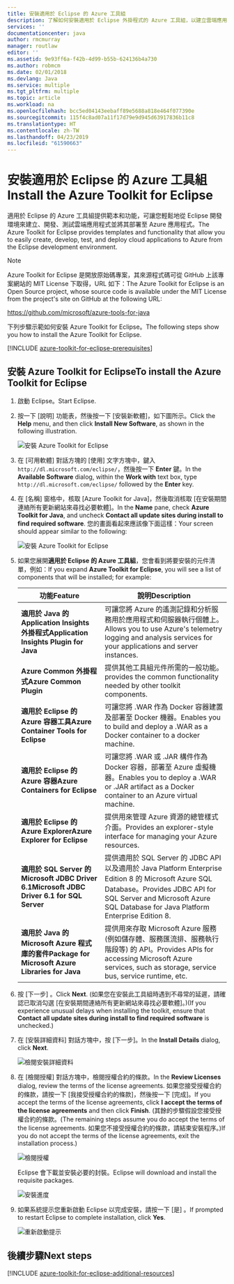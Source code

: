 ```yaml
---
title: 安裝適用於 Eclipse 的 Azure 工具組
description: 了解如何安裝適用於 Eclipse 外掛程式的 Azure 工具組，以建立雲端應用程式並將其部署至 Azure。
services: ''
documentationcenter: java
author: rmcmurray
manager: routlaw
editor: ''
ms.assetid: 9e93ff6a-f42b-4d99-b55b-624136b4a730
ms.author: robmcm
ms.date: 02/01/2018
ms.devlang: Java
ms.service: multiple
ms.tgt_pltfrm: multiple
ms.topic: article
ms.workload: na
ms.openlocfilehash: bcc5ed04143eebaff89e5688a818e464f077390e
ms.sourcegitcommit: 115f4c8ad07a11f17d79e9d945d63917836b11c8
ms.translationtype: HT
ms.contentlocale: zh-TW
ms.lasthandoff: 04/23/2019
ms.locfileid: "61590663"
---
```

# <a name="install-the-azure-toolkit-for-eclipse"></a><span data-ttu-id="6affe-103">安裝適用於 Eclipse 的 Azure 工具組</span><span class="sxs-lookup"><span data-stu-id="6affe-103">Install the Azure Toolkit for Eclipse</span></span>

<span data-ttu-id="6affe-104">適用於 Eclipse 的 Azure 工具組提供範本和功能，可讓您輕鬆地從 Eclipse 開發環境來建立、開發、測試雲端應用程式並將其部署至 Azure 應用程式。</span><span class="sxs-lookup"><span data-stu-id="6affe-104">The Azure Toolkit for Eclipse provides templates and functionality that allow you to easily create, develop, test, and deploy cloud applications to Azure from the Eclipse development environment.</span></span>

> [!NOTE] 
> 
> <span data-ttu-id="6affe-105">Azure Toolkit for Eclipse 是開放原始碼專案，其來源程式碼可從 GitHub 上該專案網站的 MIT License 下取得，URL 如下：</span><span class="sxs-lookup"><span data-stu-id="6affe-105">The Azure Toolkit for Eclipse is an Open Source project, whose source code is available under the MIT License from the project's site on GitHub at the following URL:</span></span> 
> 
> <https://github.com/microsoft/azure-tools-for-java> 
> 

<span data-ttu-id="6affe-106">下列步驟示範如何安裝 Azure Toolkit for Eclipse。</span><span class="sxs-lookup"><span data-stu-id="6affe-106">The following steps show you how to install the Azure Toolkit for Eclipse.</span></span>

[!INCLUDE [azure-toolkit-for-eclipse-prerequisites](../includes/azure-toolkit-for-eclipse-prerequisites.md)]

## <a name="to-install-the-azure-toolkit-for-eclipse"></a><span data-ttu-id="6affe-107">安裝 Azure Toolkit for Eclipse</span><span class="sxs-lookup"><span data-stu-id="6affe-107">To install the Azure Toolkit for Eclipse</span></span>

1. <span data-ttu-id="6affe-108">啟動 Eclipse。</span><span class="sxs-lookup"><span data-stu-id="6affe-108">Start Eclipse.</span></span>

1. <span data-ttu-id="6affe-109">按一下 [說明] 功能表，然後按一下 [安裝新軟體]，如下圖所示。</span><span class="sxs-lookup"><span data-stu-id="6affe-109">Click the **Help** menu, and then click **Install New Software**, as shown in the following illustration.</span></span>
   
   ![安裝 Azure Toolkit for Eclipse][01]

1. <span data-ttu-id="6affe-111">在 [可用軟體] 對話方塊的 [使用] 文字方塊中，鍵入 `http://dl.microsoft.com/eclipse/`，然後按一下 **Enter** 鍵。</span><span class="sxs-lookup"><span data-stu-id="6affe-111">In the **Available Software** dialog, within the **Work with** text box, type `http://dl.microsoft.com/eclipse/` followed by the **Enter** key.</span></span>

1. <span data-ttu-id="6affe-112">在 [名稱] 窗格中，核取 [Azure Toolkit for Java]，然後取消核取 [在安裝期間連絡所有更新網站來尋找必要軟體]。</span><span class="sxs-lookup"><span data-stu-id="6affe-112">In the **Name** pane, check **Azure Toolkit for Java**, and uncheck **Contact all update sites during install to find required software**.</span></span> <span data-ttu-id="6affe-113">您的畫面看起來應該像下面這樣：</span><span class="sxs-lookup"><span data-stu-id="6affe-113">Your screen should appear similar to the following:</span></span>
   
   ![安裝 Azure Toolkit for Eclipse][02]

1. <span data-ttu-id="6affe-115">如果您展開**適用於 Eclipse 的 Azure 工具組**，您會看到將要安裝的元件清單，例如：</span><span class="sxs-lookup"><span data-stu-id="6affe-115">If you expand **Azure Toolkit for Eclipse**, you will see a list of components that will be installed; for example:</span></span>

   | <span data-ttu-id="6affe-116">功能</span><span class="sxs-lookup"><span data-stu-id="6affe-116">Feature</span></span> | <span data-ttu-id="6affe-117">說明</span><span class="sxs-lookup"><span data-stu-id="6affe-117">Description</span></span> | 
   |---|---| 
   | <span data-ttu-id="6affe-118">**適用於 Java 的 Application Insights 外掛程式**</span><span class="sxs-lookup"><span data-stu-id="6affe-118">**Application Insights Plugin for Java**</span></span> | <span data-ttu-id="6affe-119">可讓您將 Azure 的遙測記錄和分析服務用於應用程式和伺服器執行個體上。</span><span class="sxs-lookup"><span data-stu-id="6affe-119">Allows you to use Azure's telemetry logging and analysis services for your applications and server instances.</span></span> | 
   | <span data-ttu-id="6affe-120">**Azure Common 外掛程式**</span><span class="sxs-lookup"><span data-stu-id="6affe-120">**Azure Common Plugin**</span></span> | <span data-ttu-id="6affe-121">提供其他工具組元件所需的一般功能。</span><span class="sxs-lookup"><span data-stu-id="6affe-121">provides the common functionality needed by other toolkit components.</span></span> | 
   | <span data-ttu-id="6affe-122">**適用於 Eclipse 的 Azure 容器工具**</span><span class="sxs-lookup"><span data-stu-id="6affe-122">**Azure Container Tools for Eclipse**</span></span> | <span data-ttu-id="6affe-123">可讓您將 .WAR 作為 Docker 容器建置及部署至 Docker 機器。</span><span class="sxs-lookup"><span data-stu-id="6affe-123">Enables you to build and deploy a .WAR as a Docker container to a docker machine.</span></span> | 
   | <span data-ttu-id="6affe-124">**適用於 Eclipse 的 Azure 容器**</span><span class="sxs-lookup"><span data-stu-id="6affe-124">**Azure Containers for Eclipse**</span></span> | <span data-ttu-id="6affe-125">可讓您將 .WAR 或 .JAR 構件作為 Docker 容器，部署至 Azure 虛擬機器。</span><span class="sxs-lookup"><span data-stu-id="6affe-125">Enables you to deploy a .WAR or .JAR artifact as a Docker container to an Azure virtual machine.</span></span> | 
   | <span data-ttu-id="6affe-126">**適用於 Eclipse 的 Azure Explorer**</span><span class="sxs-lookup"><span data-stu-id="6affe-126">**Azure Explorer for Eclipse**</span></span> | <span data-ttu-id="6affe-127">提供用來管理 Azure 資源的總管樣式介面。</span><span class="sxs-lookup"><span data-stu-id="6affe-127">Provides an explorer-style interface for managing your Azure resources.</span></span> | 
   | <span data-ttu-id="6affe-128">**適用於 SQL Server 的 Microsoft JDBC Driver 6.1**</span><span class="sxs-lookup"><span data-stu-id="6affe-128">**Microsoft JDBC Driver 6.1 for SQL Server**</span></span> | <span data-ttu-id="6affe-129">提供適用於 SQL Server 的 JDBC API 以及適用於 Java Platform Enterprise Edition 8 的 Microsoft Azure SQL Database。</span><span class="sxs-lookup"><span data-stu-id="6affe-129">Provides JDBC API for SQL Server and Microsoft Azure SQL Database for Java Platform Enterprise Edition 8.</span></span> | 
   | <span data-ttu-id="6affe-130">**適用於 Java 的 Microsoft Azure 程式庫的套件**</span><span class="sxs-lookup"><span data-stu-id="6affe-130">**Package for Microsoft Azure Libraries for Java**</span></span> | <span data-ttu-id="6affe-131">提供用來存取 Microsoft Azure 服務 (例如儲存體、服務匯流排、服務執行階段等) 的 API。</span><span class="sxs-lookup"><span data-stu-id="6affe-131">Provides APIs for accessing Microsoft Azure services, such as storage, service bus, service runtime, etc.</span></span> | 

1. <span data-ttu-id="6affe-132">按 [下一步] 。</span><span class="sxs-lookup"><span data-stu-id="6affe-132">Click **Next**.</span></span> <span data-ttu-id="6affe-133">(如果您在安裝此工具組時遇到不尋常的延遲，請確認已取消勾選 [在安裝期間連絡所有更新網站來尋找必要軟體]。)</span><span class="sxs-lookup"><span data-stu-id="6affe-133">(If you experience unusual delays when installing the toolkit, ensure that **Contact all update sites during install to find required software** is unchecked.)</span></span>

1. <span data-ttu-id="6affe-134">在 [安裝詳細資料] 對話方塊中，按 [下一步]。</span><span class="sxs-lookup"><span data-stu-id="6affe-134">In the **Install Details** dialog, click **Next**.</span></span>
   
   ![檢閱安裝詳細資料][03]

1. <span data-ttu-id="6affe-136">在 [檢閱授權] 對話方塊中，檢閱授權合約的條款。</span><span class="sxs-lookup"><span data-stu-id="6affe-136">In the **Review Licenses** dialog, review the terms of the license agreements.</span></span> <span data-ttu-id="6affe-137">如果您接受授權合約的條款，請按一下 [我接受授權合約的條款]，然後按一下 [完成]。</span><span class="sxs-lookup"><span data-stu-id="6affe-137">If you accept the terms of the license agreements, click **I accept the terms of the license agreements** and then click **Finish**.</span></span> <span data-ttu-id="6affe-138">(其餘的步驟假設您接受授權合約的條款。</span><span class="sxs-lookup"><span data-stu-id="6affe-138">(The remaining steps assume you do accept the terms of the license agreements.</span></span> <span data-ttu-id="6affe-139">如果您不接受授權合約的條款，請結束安裝程序。)</span><span class="sxs-lookup"><span data-stu-id="6affe-139">If you do not accept the terms of the license agreements, exit the installation process.)</span></span>
   
   ![檢閱授權][04]
   
   <span data-ttu-id="6affe-141">Eclipse 會下載並安裝必要的封裝。</span><span class="sxs-lookup"><span data-stu-id="6affe-141">Eclipse will download and install the requisite packages.</span></span>
   
   ![安裝進度][05]

1. <span data-ttu-id="6affe-143">如果系統提示您重新啟動 Eclipse 以完成安裝，請按一下 [是] 。</span><span class="sxs-lookup"><span data-stu-id="6affe-143">If prompted to restart Eclipse to complete installation, click **Yes**.</span></span>
   
   ![重新啟動提示][06]

## <a name="next-steps"></a><span data-ttu-id="6affe-145">後續步驟</span><span class="sxs-lookup"><span data-stu-id="6affe-145">Next steps</span></span>

[!INCLUDE [azure-toolkit-for-eclipse-additional-resources](../includes/azure-toolkit-for-eclipse-additional-resources.md)]

<!-- URL List -->

<!-- Legacy MSDN URL = https://msdn.microsoft.com/library/azure/hh690946.aspx -->

<!-- IMG List -->

[01]: media/azure-toolkit-for-eclipse-installation/eclipse-installation-01.png
[02]: media/azure-toolkit-for-eclipse-installation/eclipse-installation-02.png
[03]: media/azure-toolkit-for-eclipse-installation/eclipse-installation-03.png
[04]: media/azure-toolkit-for-eclipse-installation/eclipse-installation-04.png
[05]: media/azure-toolkit-for-eclipse-installation/eclipse-installation-05.png
[06]: media/azure-toolkit-for-eclipse-installation/eclipse-installation-06.png
